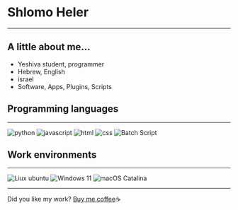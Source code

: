 # Shlomo Heler
___
## A little about me...
- Yeshiva student, programmer
- Hebrew, English
- israel
- Software, Apps, Plugins, Scripts

## Programming languages
___
![python](https://img.shields.io/badge/-Python-3776AB?logo=python&logoColor=white)
![javascript](https://img.shields.io/badge/-JavaScript-F7DF1E?logo=javascript&logoColor=white)
![html](https://img.shields.io/badge/-HTML-E34F26?logo=html5&logoColor=white)
![css](https://img.shields.io/badge/-css-663399?logo=css&logoColor=white)
![Batch Script](https://img.shields.io/badge/->__%20Batch%20Script-000000)

## Work environments
___
![Liux ubuntu](https://img.shields.io/badge/-Ubuntu-E95420?logo=ubuntu&logoColor=white)
![Windows 11](https://img.shields.io/badge/-Windows%2011-007BFF)
![macOS Catalina](https://img.shields.io/badge/-macOS%20Catalina-abb3b6?logo=apple&logoColor=#abb3b6)

___

Did you like my work?
[Buy me coffee](https://ko-fi.com/shlomoheler)☕
